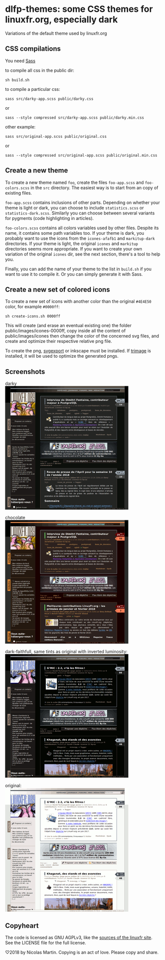 dlfp-themes: some CSS themes for linuxfr.org, especially dark
=============================================================

Variations of the default theme used by linuxfr.org


CSS compilations
----------------

You need [Sass](https://sass-lang.com/)

to compile all css in the public dir:

    sh build.sh

to compile a particular css:

    sass src/darky-app.scss public/darky.css
or

    sass --style compressed src/darky-app.scss public/darky.min.css

other example:

    sass src/original-app.scss public/original.css
or

    sass --style compressed src/original-app.scss public/original.min.css


Create a new theme
------------------

To create a new theme named `foo`, create the files `foo-app.scss` and
`foo-colors.scss` in the `src` directory. The easiest way is to start from an
copy of existing files.

`foo-app.scss` contains inclusions of other parts.
Depending on whether your theme is light or dark, you can choose to include
`statistics.scss` or `statistics-dark.scss`. Similarly you can choose between
several variants for pygments (code highlighting in articles).

`foo-colors.scss` contains all colors variables used by other files. Despite its
name, it contains some path variables too. If your theme is dark, you probably
want to use the icons from the `icones-afafb1` and `markitup-dark` directories.
If your theme is light, the original `icones` and `markitup` directories seems
more appropriate. If you want to create your own variation of the original
`icones` dir, see the next section, there's a tool to help you.

Finally, you can add the name of your theme to the list in `build.sh` if you 
want to use it to compile it. Or you can simply generate it with Sass.


Create a new set of colored icons
---------------------------------

To create a new set of icons with another color than the original `#4E4E50`
color, for example `#0000ff`:

    sh create-icons.sh 0000ff

This will create (and erase an eventual existing one) the folder 
public/images/icones-0000ff, copy inside all the content of public/images/icones 
then change the color of the concerned svg files, and create and optimize their 
respective relative png file.

To create the png, [svgexport](https://github.com/shakiba/svgexport) or inkscape
must be installed. 
If [trimage](https://trimage.org/) is installed, it will be used to optimize the 
generated pngs.


Screenshots
-----------

darky  
![](screenshots/darky.png)

chocolate  
![](screenshots/chocolate.png)

dark-faithfull, same tints as original with inverted luminosity:  
![](screenshots/dark-faithfull.png)

original:  
![](screenshots/original.png)


Copyheart
---------

The code is licensed as GNU AGPLv3, like the
[sources of the linuxfr site](https://github.com/linuxfrorg/linuxfr.org).
See the LICENSE file for the full license.

♡2018 by Nicolas Martin. Copying is an act of love. Please copy and share.
